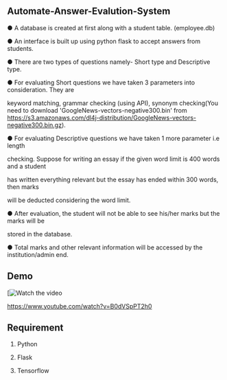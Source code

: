 ## Automate-Answer-Evalution-System
● A database is created at first along with a student table. (employee.db)

● An interface is built up using python flask to accept answers from students.

● There are two types of questions namely- Short type and Descriptive type.

● For evaluating Short questions we have taken 3 parameters into consideration. They are

keyword matching, grammar checking (using API), synonym checking(You need to download 'GoogleNews-vectors-negative300.bin' from https://s3.amazonaws.com/dl4j-distribution/GoogleNews-vectors-negative300.bin.gz).

● For evaluating Descriptive questions we have taken 1 more parameter i.e length

checking. Suppose for writing an essay if the given word limit is 400 words and a student

has written everything relevant but the essay has ended within 300 words, then marks

will be deducted considering the word limit.

● After evaluation, the student will not be able to see his/her marks but the marks will be

stored in the database.

● Total marks and other relevant information will be accessed by the institution/admin end.

## Demo

[![Watch the video](https://www.youtube.com/watch?v=B0dVSpPT2h0)

https://www.youtube.com/watch?v=B0dVSpPT2h0


## Requirement 

1. Python

2. Flask

3. Tensorflow


